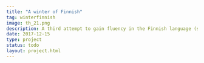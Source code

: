 ```yaml
---
title: "A winter of Finnish"
tag: winterfinnish
image: th_21.png
description: A third attempt to gain fluency in the Finnish language (suomen kieli).
date: 2017-12-15
type: project
status: todo
layout: project.html
---
```


